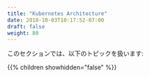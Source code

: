 ```yaml
---
title: "Kubernetes Architecture"
date: 2018-10-03T10:17:52-07:00
draft: false
weight: 80
---
```


<!--
In this section, we'll cover the following topics:
-->
このセクションでは、以下のトピックを扱います:

{{% children showhidden="false" %}}
